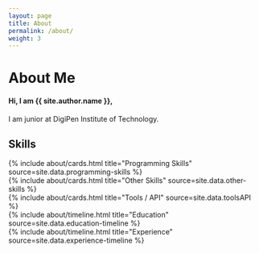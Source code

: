 ```yaml
---
layout: page
title: About
permalink: /about/
weight: 3
---
```


# **About Me**

<h4>Hi, I am <strong>{{ site.author.name }},</strong></h4>
<p></p>
I am junior at DigiPen Institute of Technology.

<h2 class="mb-3">Skills</h2>
<div class="row">
<div class="col-md-6">
{% include about/cards.html title="Programming Skills" source=site.data.programming-skills %}
</div>
<div class="col-md-6">
{% include about/cards.html title="Other Skills" source=site.data.other-skills %}
</div>
<div class="w-100"></div>
<div class="col mt-4">
{% include about/cards.html title="Tools / API" source=site.data.toolsAPI %}
</div>
</div>

<div class="row">
{% include about/timeline.html title="Education" source=site.data.education-timeline %}
</div>

<div class="row">
{% include about/timeline.html title="Experience" source=site.data.experience-timeline %}
</div>
